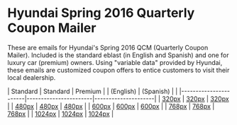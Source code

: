 # Hyundai Spring 2016 Quarterly Coupon Mailer
These are emails for Hyundai's Spring 2016 QCM (Quarterly Coupon Mailer).  Included is the standard eblast (in English and Spanish) and one for  luxury car (premium) owners. Using "variable data" provided by Hyundai, these emails are customized coupon offers to entice customers to visit their local dealership.

| Standard              | Standard              | Premium             | 
| (English)             | (Spanish)             |                     |
|-----------------------|-----------------------|---------------------|
| [320px][en320]        | [320px][sp320]        | [320px][pre320]     |
| [480px][en480]        | [480px][sp480]        | [480px][pre480]     |
| [600px][en600]        | [600px][sp600]        | [600px][pre600]     |
| [768px][en768]        | [768px][sp768]        | [768px][pre768]     |
| [1024px][en1024]      | [1024px][sp1024]      | [1024px][pre1024]   |

  [en320]: https://webdevjoshb.github.io/Hyundai-Spring-2016-QCM/screenshots/standard/320px.png
  [en480]: https://webdevjoshb.github.io/Hyundai-Spring-2016-QCM/screenshots/standard/480px.png
  [en600]: https://webdevjoshb.github.io/Hyundai-Spring-2016-QCM/screenshots/standard/600px.png
  [en768]: https://webdevjoshb.github.io/Hyundai-Spring-2016-QCM/screenshots/standard/768px.png
  [en1024]: https://webdevjoshb.github.io/Hyundai-Spring-2016-QCM/screenshots/standard/1024px.png
  [sp320]: https://webdevjoshb.github.io/Hyundai-Spring-2016-QCM/screenshots/spanish/320px.png
  [sp480]: https://webdevjoshb.github.io/Hyundai-Spring-2016-QCM/screenshots/spanish/480px.png
  [sp600]: https://webdevjoshb.github.io/Hyundai-Spring-2016-QCM/screenshots/spanish/600px.png
  [sp768]: https://webdevjoshb.github.io/Hyundai-Spring-2016-QCM/screenshots/spanish/768px.png
  [sp1024]: https://webdevjoshb.github.io/Hyundai-Spring-2016-QCM/screenshots/spanish/1024px.png
  [pre320]: https://webdevjoshb.github.io/Hyundai-Spring-2016-QCM/screenshots/premium/320px.png
  [pre480]: https://webdevjoshb.github.io/Hyundai-Spring-2016-QCM/screenshots/premium/480px.png
  [pre600]: https://webdevjoshb.github.io/Hyundai-Spring-2016-QCM/screenshots/premium/600px.png
  [pre768]: https://webdevjoshb.github.io/Hyundai-Spring-2016-QCM/screenshots/premium/768px.png
  [pre1024]: https://webdevjoshb.github.io/Hyundai-Spring-2016-QCM/screenshots/premium/1024px.png

